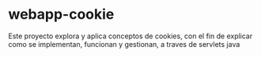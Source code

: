 # webapp-cookie
Este proyecto explora y aplica conceptos de cookies, con el fin de explicar como se implementan, funcionan y gestionan, a traves de servlets java
